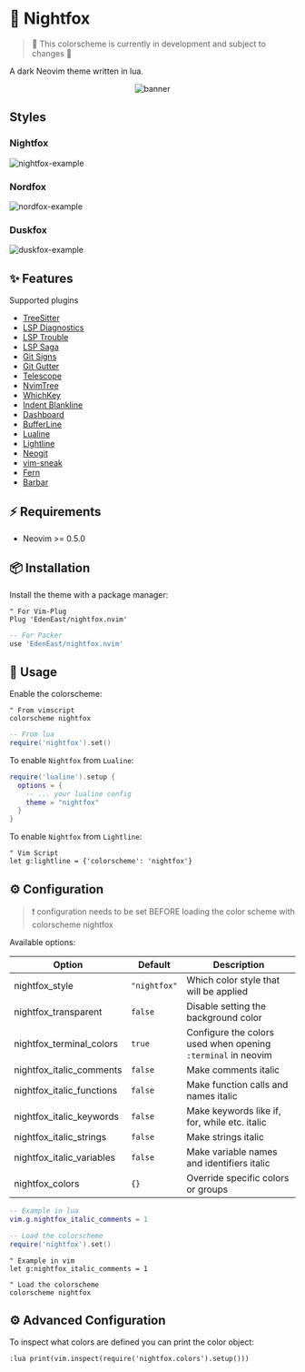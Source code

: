 # 🦊 Nightfox

> 🚧 This colorscheme is currently in development and subject to changes 🚧

A dark Neovim theme written in lua.

<div align="center">
<img src="https://github.com/EdenEast/nightfox.nvim/wiki/resources/banner.svg" alt="banner" />
</div>

## Styles

### Nightfox

![nightfox-example](https://github.com/EdenEast/nightfox.nvim/wiki/images/gallery-nightfox-example.png)

### Nordfox

![nordfox-example](https://github.com/EdenEast/nightfox.nvim/wiki/images/gallery-nordfox-example.png)

### Duskfox

![duskfox-example](https://github.com/EdenEast/nightfox.nvim/wiki/images/gallery-duskfox-example.png)

## ✨ Features

Supported plugins

- [TreeSitter](https://github.com/nvim-treesitter/nvim-treesitter)
- [LSP Diagnostics](https://neovim.io/doc/user/lsp.html)
- [LSP Trouble](https://github.com/folke/lsp-trouble.nvim)
- [LSP Saga](https://github.com/glepnir/lspsaga.nvim)
- [Git Signs](https://github.com/lewis6991/gitsigns.nvim)
- [Git Gutter](https://github.com/airblade/vim-gitgutter)
- [Telescope](https://github.com/nvim-telescope/telescope.nvim)
- [NvimTree](https://github.com/kyazdani42/nvim-tree.lua)
- [WhichKey](https://github.com/liuchengxu/vim-which-key)
- [Indent Blankline](https://github.com/lukas-reineke/indent-blankline.nvim)
- [Dashboard](https://github.com/glepnir/dashboard-nvim)
- [BufferLine](https://github.com/akinsho/nvim-bufferline.lua)
- [Lualine](https://github.com/hoob3rt/lualine.nvim)
- [Lightline](https://github.com/itchyny/lightline.vim)
- [Neogit](https://github.com/TimUntersberger/neogit)
- [vim-sneak](https://github.com/justinmk/vim-sneak)
- [Fern](https://github.com/lambdalisue/fern.vim)
- [Barbar](https://github.com/romgrk/barbar.nvim)

## ⚡️ Requirements

- Neovim >= 0.5.0

## 📦 Installation

Install the theme with a package manager:

```vim
" For Vim-Plug
Plug 'EdenEast/nightfox.nvim'
```

```lua
-- For Packer
use 'EdenEast/nightfox.nvim'
```

## 🚀 Usage

Enable the colorscheme:

```vim
" From vimscript
colorscheme nightfox
```

```lua
-- From lua
require('nightfox').set()
```

To enable `Nightfox` from `Lualine`:

```lua
require('lualine').setup {
  options = {
    -- ... your lualine config
    theme = "nightfox"
  }
}
```

To enable `Nightfox` from `Lightline`:

```vim
" Vim Script
let g:lightline = {'colorscheme': 'nightfox'}
```

## ⚙️ Configuration

> ❗️ configuration needs to be set BEFORE loading the color scheme with colorscheme nightfox

Available options:

| Option                       | Default      | Description                                                         |
| ---------------------------- | ------------ | ------------------------------------------------------------------- |
| nightfox_style               | `"nightfox"` | Which color style that will be applied                              |
| nightfox_transparent         | `false`      | Disable setting the background color                                |
| nightfox_terminal_colors     | `true`       | Configure the colors used when opening `:terminal` in neovim        |
| nightfox_italic_comments     | `false`      | Make comments italic                                                |
| nightfox_italic_functions    | `false`      | Make function calls and names italic                                |
| nightfox_italic_keywords     | `false`      | Make keywords like if, for, while etc. italic                       |
| nightfox_italic_strings      | `false`      | Make strings italic                                                 |
| nightfox_italic_variables    | `false`      | Make variable names and identifiers italic                          |
| nightfox_colors              | `{}`         | Override specific colors or groups                                  |


```lua
-- Example in lua
vim.g.nightfox_italic_comments = 1

-- Load the colorscheme
require('nightfox').set()
```

```vim
" Example in vim
let g:nightfox_italic_comments = 1

" Load the colorscheme
colorscheme nightfox
```

## ⚙️ Advanced Configuration

To inspect what colors are defined you can print the color object:

```vim
:lua print(vim.inspect(require('nightfox.colors').setup()))
```
